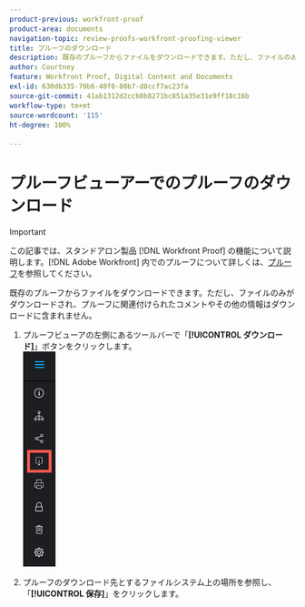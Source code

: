 ```yaml
---
product-previous: workfront-proof
product-area: documents
navigation-topic: review-proofs-workfront-proofing-viewer
title: プルーフのダウンロード
description: 既存のプルーフからファイルをダウンロードできます。ただし、ファイルのみがダウンロードされ、プルーフに関連付けられたコメントやその他の情報はダウンロードに含まれません。
author: Courtney
feature: Workfront Proof, Digital Content and Documents
exl-id: 630db335-79b6-40f0-80b7-d8ccf7ac23fa
source-git-commit: 41ab1312d2ccb8b8271bc851a35e31e9ff18c16b
workflow-type: tm+mt
source-wordcount: '115'
ht-degree: 100%

---
```


# プルーフビューアーでのプルーフのダウンロード

>[!IMPORTANT]
>
>この記事では、スタンドアロン製品 [!DNL Workfront Proof] の機能について説明します。[!DNL Adobe Workfront] 内でのプルーフについて詳しくは、[プルーフ](../../../review-and-approve-work/proofing/proofing.md)を参照してください。

既存のプルーフからファイルをダウンロードできます。ただし、ファイルのみがダウンロードされ、プルーフに関連付けられたコメントやその他の情報はダウンロードに含まれません。

1. プルーフビューアの左側にあるツールバーで「**[!UICONTROL ダウンロード]**」ボタンをクリックします。\
   ![Proofing_Viewer_toolbar_button_-_Download.png](assets/proofing-viewer-toolbar-button---download.png)

1. プルーフのダウンロード先とするファイルシステム上の場所を参照し、「**[!UICONTROL 保存]**」をクリックします。
